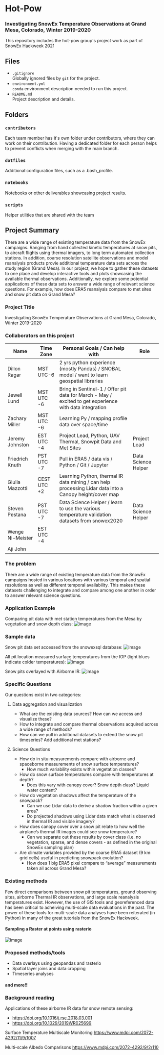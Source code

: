 # Hot-Pow
### Investigating SnowEx Temperature Observations at Grand Mesa, Colorado, Winter 2019-2020
This repository includes the hot-pow group's project work as part of SnowEx Hackweek 2021

## Files

* `.gitignore`
<br> Globally ignored files by `git` for the project.
* `environment.yml`
<br> `conda` environment description needed to run this project.
* `README.md`
<br> Project description and details.

## Folders

### `contributors`
Each team member has it's own folder under contributors, where they can work on their contribution. Having a dedicated folder for each person helps to prevent conflicts when merging with the main branch.

### `dotfiles`
Additional configuration files, such as a .bash_profile.

### `notebooks`
Notebooks or other deliverables showcasing project results.

### `scripts`
Helper utilities that are shared with the team

## Project Summary

There are a wide range of existing temperature data from the SnowEx campaigns. Ranging from hand collected kinetic temperatures at snow pits, to aircraft flights using thermal imagers, to long term automated collection stations. In addition, coarse resolution satellite observations and model reanalysis products provie additional temperature data sets across the study region (Grand Mesa). In our project, we hope to gather these datasets to one place and develop interactive tools and plots showcasing the available thermal observations. Additionally, we explore some potential applications of these data sets to answer a wide range of relevant science questions. For example, how does ERA5 reanalysis compare to met sites and snow pit data on Grand Mesa?

### Project Title

Investigating SnowEx Temperature Observations at Grand Mesa, Colorado, Winter 2019-2020

### Collaborators on this project

| Name  | Time Zone | Personal Goals / Can help with | Role
| ------------- | ------------- | ------------- | ------------- |
| Dillon Ragar  | MST UTC-6  | 2 yrs python experience (mostly Pandas)  / SNOBAL model / want to learn geospatial libraries  |  |
| Jewell Lund  | MST UTC -6  | Bring in Sentinel-1 / Offer pit data for March - May / excited to get experience with data integration  |  |
| Zachary Miller  | MST UTC -6  | Learning Py / mapping profile data over space/time  |  |
| Jeremy Johnston  | EST UTC -4  | Project Lead, Python, UAV Thermal, Snowpit Data and Met Sites  | Project Lead |
| Friedrich Knuth  | PST UTC -7  | Pull in ERA5 / data vis / Python / Git / Jupyter   | Data Science Helper |
| Giulia Mazzotti  | CEST UTC +2  | Learning Python, thermal IR data mining / can help processing Lidar data into a Canopy height/cover map |  |
| Steven Pestana  | PST UTC -7  | Data Science Helper / learn to use the various temperature validation datasets from snowex2020  | Data Science Helper |
| Wenge Ni-Meister  | EST UTC -4  |  |  |
| Aji John  |  |  |  |

### The problem

There are a wide range of existing temperature data from the SnowEx campaigns hosted in various locations with various temporal and spatial resolutions as well as different temporal availability. This makes these datasets challenging to integrate and compare among one another in order to answer relevant science questions.

### Application Example

Comparing pit data with met station temperatures from the Mesa by vegetation and snow depth class:
![image](https://user-images.githubusercontent.com/24480835/125893733-505af65a-c1a6-4cd3-a5ea-98dc8f443415.png)


### Sample data

Snow pit data set accessed from the snowexsql database:
![image](https://user-images.githubusercontent.com/24480835/125893970-d569e9c9-f83a-4998-87c0-c18de639981e.png)

All pit location measured surface temperatures from the IOP (light blues indicate colder temperatures):
![image](https://user-images.githubusercontent.com/24480835/125894721-86145433-0d72-44b6-b144-c1854651e815.png)

Snow pits overlayed with Airborne IR:
![image](https://user-images.githubusercontent.com/24480835/125894447-dd78668d-9f6a-4bfe-942d-8886b4a533d1.png)


### Specific Questions

Our questions exist in two categories:

1) Data aggregation and visualization

    - What are the existing data sources? How can we access and visualize these?
    - How to integrate and compare thermal observations acquired across a wide range of methods?
    - How can we pull in additional datasets to extend the snow pit timeseries? Add additional met stations?  

2) Science Questions

    - How do in situ measurements compare with airborne and spaceborne measurements of snow surface temperatures?
        - How much variability exists within vegetation classes? 
    - How do snow surface temperatures compare with temperatures at depth?
        - Does this vary with canopy cover? Snow depth class? Liquid water content?
    - How do vegetation shadows affect the temperature of the snowpack?
        - Can we use Lidar data to derive a shadow fraction within a given area?
        - Do projected shadows using Lidar data match what is observed in thermal IR and visible imagery?
    - How does canopy cover over a snow pit relate to how well the airplane’s thermal IR images could see snow temperature? 
        - Can we separate out these results by cover class (i.e. no vegetation, sparse, and dense covers - as defined in the original SnowEx sampling plan)
    - Are climate variables provided by the coarse ERA5 dataset  (9 km grid cells) useful in predicting snowpack evolution?
        - How does 1 big ERA5 pixel compare to “average” measurements taken all across Grand Mesa?


### Existing methods

Few direct comparisons between snow pit temperatures, ground observing sites, airborne Thermal IR observations, and large scale reanalysis temperatures exist. However, the use of GIS tools and georeferenced data has been critical to acheiving multi-scale data evaluations in the past. The power of these tools for multi-scale data analyses have been reiterated (in Python) in many of the great tutorials from the SnowEx Hackweek.

#### Sampling a Raster at points using rasterio
![image](https://user-images.githubusercontent.com/24480835/125897147-271f29f2-d8eb-4ad7-914b-d55e221cf808.png)

### Proposed methods/tools

- Data overlays using geopandas and rasterio
- Spatial layer joins and data cropping
- Timeseries analyses

#### and more!!

### Background reading

Applications of these airborne IR data for snow remote sensing:
- https://doi.org/10.1016/j.rse.2018.03.001
- https://doi.org/10.1029/2019WR025699

Surface Temperature Multiscale Monitoring
https://www.mdpi.com/2072-4292/11/9/1007

Multi-scale Albedo Comparisons
https://www.mdpi.com/2072-4292/9/2/110
